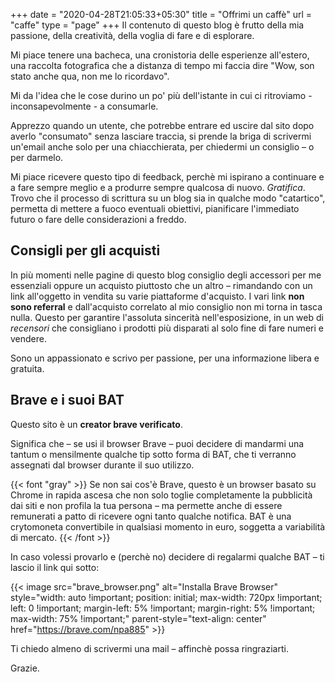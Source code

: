 +++
date = "2020-04-28T21:05:33+05:30"
title = "Offrimi un caffè"
url = "caffe"
type = "page"
+++
Il contenuto di questo blog è frutto della mia passione, della creatività, della voglia di fare e di esplorare.

Mi piace tenere una bacheca, una cronistoria delle esperienze all'estero, una raccolta fotografica che a distanza di tempo mi faccia dire "Wow, son stato anche qua, non me lo ricordavo".

Mi da l'idea che le cose durino un po' più dell'istante in cui ci ritroviamo - inconsapevolmente - a consumarle.

Apprezzo quando un utente, che potrebbe entrare ed uscire dal sito dopo averlo "consumato" senza lasciare traccia, si prende la briga di scrivermi un'email anche solo per una chiacchierata, per chiedermi un consiglio – o per darmelo.

Mi piace ricevere questo tipo di feedback, perchè mi ispirano a continuare e a fare sempre meglio e a produrre sempre qualcosa di nuovo. _Gratifica_.
Trovo che il processo di scrittura su un blog sia in qualche modo "catartico", permetta di mettere a fuoco eventuali obiettivi, pianificare l'immediato futuro o fare delle considerazioni a freddo.

## Consigli per gli acquisti

In più momenti nelle pagine di questo blog consiglio degli accessori per me essenziali oppure un acquisto piuttosto che un altro – rimandando con un link all'oggetto in vendita su varie piattaforme d'acquisto. I vari link **non sono referral** e dall'acquisto correlato al mio consiglio non mi torna in tasca nulla.
Questo per garantire l'assoluta sincerità nell'esposizione, in un web di _recensori_ che consigliano i prodotti più disparati al solo fine di fare numeri e vendere.

Sono un appassionato e scrivo per passione, per una informazione libera e gratuita.

## Brave e i suoi BAT

Questo sito è un **creator brave verificato**.

Significa che – se usi il browser Brave – puoi decidere di mandarmi una tantum o mensilmente qualche tip sotto forma di BAT, che ti verranno assegnati dal browser durante il suo utilizzo.

{{< font "gray" >}}
Se non sai cos'è Brave, questo è un browser basato su Chrome in rapida ascesa che non solo toglie completamente la pubblicità dai siti e non profila la tua persona – ma permette anche di essere remunerati a patto di ricevere ogni tanto qualche notifica. BAT è una crytomoneta convertibile in qualsiasi momento in euro, soggetta a variabilità di mercato.
{{< /font >}}

In caso volessi provarlo e (perchè no) decidere di regalarmi qualche BAT – ti lascio il link qui sotto:

{{< image src="brave_browser.png" alt="Installa Brave Browser" style="width: auto !important; position: initial; max-width: 720px !important; left: 0 !important; margin-left: 5% !important; margin-right: 5% !important; max-width: 75% !important;" parent-style="text-align: center" href="https://brave.com/npa885" >}}

Ti chiedo almeno di scrivermi una mail – affinchè possa ringraziarti.

Grazie.
